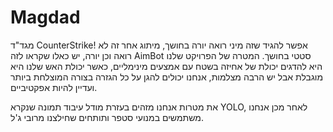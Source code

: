 # Magdad
מגד"ד CounterStrike!
אפשר להגיד שזה מיני רואה יורה בחושך, מיתוג אחר זה לא רואה וכן יורה, יש כאלו שקראו לזה AimBot סטטי בחושך.
המטרה של הפרויקט שלנו היא להדגים יכולת של אחיזה בשטח עם אמצעים מינימליים, כאשר יכולת האש שלנו היא מוגבלת אבל יש הרבה מצלמות, אנחנו יכולים להגן על כל הגזרה בצורה המוצלחת ביותר ועדיין להיות אפקטיביים.

את מטרות אנחנו מזהים בעזרת מודל עיבוד תמונה שנקרא YOLO, לאחר מכן אנחנו משתמשים במנועי סטפר ותותחים שחילצנו מרובי ג'ל.


